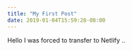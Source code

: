 ```yaml
---
title: "My First Post"
date: 2019-01-04T15:59:28-08:00
---
```


Hello I was forced to transfer to Netlify ..


